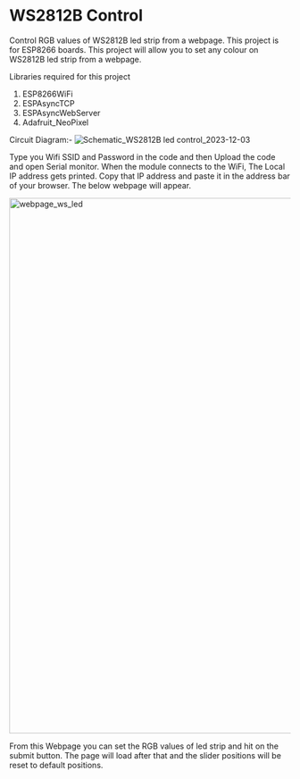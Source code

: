 # WS2812B Control
Control RGB values of WS2812B led strip from a webpage. This project is for ESP8266 boards.
This project will allow you to set any colour on WS2812B led strip from a webpage.

Libraries required for this project
1. ESP8266WiFi
2. ESPAsyncTCP
3. ESPAsyncWebServer
4. Adafruit_NeoPixel

Circuit Diagram:-
![Schematic_WS2812B led control_2023-12-03](https://github.com/prachetechnosavi/WS_led_Control/assets/64555378/10e5e2e3-ddbc-4fe7-94a8-101181bfcb40)

Type you Wifi SSID and Password in the code and then Upload the code and open Serial monitor. 
When the module connects to the WiFi, The Local IP address gets printed.
Copy that IP address and paste it in the address bar of your browser. The below webpage will appear.

<img width="959" alt="webpage_ws_led" src="https://github.com/prachetechnosavi/WS_led_Control/assets/64555378/eaed4b6e-493f-4b9d-90a0-c9a0dddb67b1">

From this Webpage you can set the RGB values of led strip and hit on the submit button. 
The page will load after that and the slider positions will be reset to default positions.  

